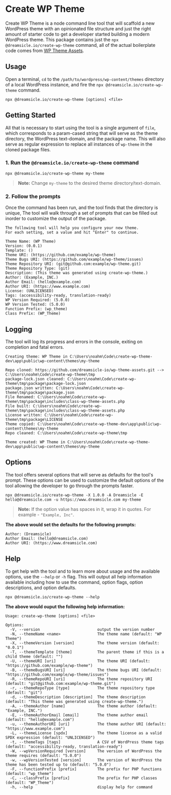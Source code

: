 # Create WP Theme

Create WP Theme is a node command line tool that will scaffold a new WordPress theme with an opinionated file structure and just the right amount of starter code to get a developer started building a modern WordPress theme. This package contains just the `npx @dreamsicle.io/create-wp-theme` command, all of the actual boilerplate code comes from [WP Theme Assets](https://github.com/dreamsicle-io/wp-theme-assets).

## Usage

Open a terminal, `cd` to the `/path/to/wordpress/wp-content/themes` directory of a local WordPress instance, and fire the `npx @dreamsicle.io/create-wp-theme` command.

```shell 
npx @dreamsicle.io/create-wp-theme [options] <file>
```

## Getting Started

All that is necessary to start using the tool is a single argument of `file`, which corresponds to a param-cased string that will serve as the theme directory, the WordPress text-domain, and the package name. This will also serve as regular expression to replace all instances of `wp-theme` in the cloned package files.

### 1. Run the `@dreamsicle.io/create-wp-theme` command

```shell
npx @dreamsicle.io/create-wp-theme my-theme
```

> **Note:** Change `my-theme` to the desired theme directory/text-domain.

### 2. Follow the prompts

Once the command has been run, and the tool finds that the directory is unique, The tool will walk through a set of prompts that can be filled out inorder to customize the output of the package. 

```shell
The following tool will help you configure your new theme.
For each setting, set a value and hit "Enter" to continue.

Theme Name: (WP Theme) 
Version: (0.0.1) 
Template: () 
Theme URI: (https://github.com/example/wp-theme) 
Theme Bugs URI: (https://github.com/example/wp-theme/issues) 
Theme Repository URI: (git@github.com:example/wp-theme.git) 
Theme Repository Type: (git) 
Description: (This theme was generated using create-wp-theme.) 
Author: (Example, INC.) 
Author Email: (hello@example.com) 
Author URI: (https://www.example.com) 
License: (UNLICENSED) 
Tags: (accessibility-ready, translation-ready) 
WP Version Required: (5.0.0) 
WP Version Tested: (5.0.0) 
Function Prefix: (wp_theme) 
Class Prefix: (WP_Theme) 
```

## Logging

The tool will log its progress and errors in the console, exiting on completion and fatal errors.

```shell
Creating theme: WP Theme in C:\Users\noahm\Code\create-wp-theme-dev\app\public\wp-content\themes\my-theme

Repo cloned: https://github.com/dreamsicle-io/wp-theme-assets.git --> C:\Users\noahm\Code\create-wp-theme\tmp
package-lock.json cleaned: C:\Users\noahm\Code\create-wp-theme\tmp\package\package-lock.json
package.json written: C:\Users\noahm\Code\create-wp-theme\tmp\package\package.json
File Renamed: C:\Users\noahm\Code\create-wp-theme\tmp\package\includes\class-wp-theme-assets.php
File built: C:\Users\noahm\Code\create-wp-theme\tmp\package\includes\class-wp-theme-assets.php
License written: C:\Users\noahm\Code\create-wp-theme\tmp\package\LICENSE
Theme copied: C:\Users\noahm\Code\create-wp-theme-dev\app\public\wp-content\themes\my-theme
Repo cleaned: C:\Users\noahm\Code\create-wp-theme\tmp

Theme created: WP Theme in C:\Users\noahm\Code\create-wp-theme-dev\app\public\wp-content\themes\my-theme
```

## Options

The tool offers several options that will serve as defaults for the tool's prompt. These options can be used to customize the default options of the tool allowing the developer to go through the prompts faster.

```shell 
npx @dreamsicle.io/create-wp-theme -X 1.0.0 -A Dreamsicle -E hello@dreamsicle.com -u https://www.dreamsicle.com my-theme
```

> **Note:** If the option value has spaces in it, wrap it in quotes. For example - `"Example, Inc"`.

**The above would set the defaults for the following prompts:**

```shell
Author: (Dreamsicle) 
Author Email: (hello@dreamsicle.com) 
Author URI: (https://www.dreamsicle.com)  
```

## Help 

To get help with the tool and to learn more about usage and the available options, use the `--help` or `-h` flag. This will output all help information available including how to use the command, option flags, option descriptions, and option defaults.

```shell
npx @dreamsicle.io/create-wp-theme --help
```

**The above would ouput the following help information:**

```shell
Usage: create-wp-theme [options] <file>

Options:
  -V, --version                         output the version number
  -N, --themeName <name>                The theme name (default: "WP Theme")
  -X, --themeVersion [version]          The theme version (default: "0.0.1")
  -T, --themeTemplate [theme]           The parent theme if this is a child theme (default: "")
  -U, --themeURI [uri]                  The theme URI (default: "https://github.com/example/wp-theme")
  -B, --themeBugsURI [uri]              The theme bugs URI (default: "https://github.com/example/wp-theme/issues")
  -R, --themeRepoURI [uri]              The theme repository URI (default: "git@github.com:example/wp-theme.git")
  -r, --themeRepoType [type]            The theme repository type (default: "git")
  -d, --themeDescription [description]  The theme description (default: "This theme was generated using create-wp-theme.") 
  -A, --themeAuthor [name]              The theme author (default: "Example, INC.")
  -E, --themeAuthorEmail [email]        The theme author email (default: "hello@example.com")
  -u, --themeAuthorURI [uri]            The theme author URI (default: "https://www.example.com")
  -L, --themeLicense [spdx]             The theme license as a valid SPDX expression (default: "UNLICENSED")
  -t, --themeTags [tags]                A CSV of WordPress theme tags (default: "accessibility-ready, translation-ready")  
  -W, --wpVersionRequired [version]     The version of WordPress the theme requires (default: "5.0.0")
  -w, --wpVersionTested [version]       The version of WordPress the theme has been tested up to (default: "5.0.0")        
  -F, --functionPrefix [prefix]         The prefix for PHP functions (default: "wp_theme")
  -C, --classPrefix [prefix]            The prefix for PHP classes (default: "WP_Theme")
  -h, --help                            display help for command
```

